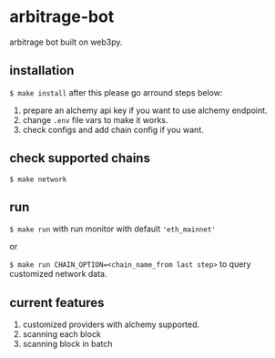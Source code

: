 # arbitrage-bot
arbitrage bot built on web3py.

## installation

`$ make install` after this please go arround steps below:

1. prepare an alchemy api key if you want to use alchemy endpoint. 
2. change `.env` file vars to make it works.
3. check configs and add chain config if you want.

## check supported chains

`$ make network`

## run

`$ make run` with run monitor with default `'eth_mainnet'`

or

`$ make run CHAIN_OPTION=<chain_name_from last step>` to query customized network data.

## current features

1. customized providers with alchemy supported.
2. scanning each block
3. scanning block in batch